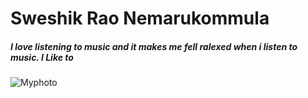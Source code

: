 # Sweshik Rao Nemarukommula
##### I love listening to music and it makes me fell ralexed when i listen to music. I Like to 

![Myphoto](Sweshik.jpg)
